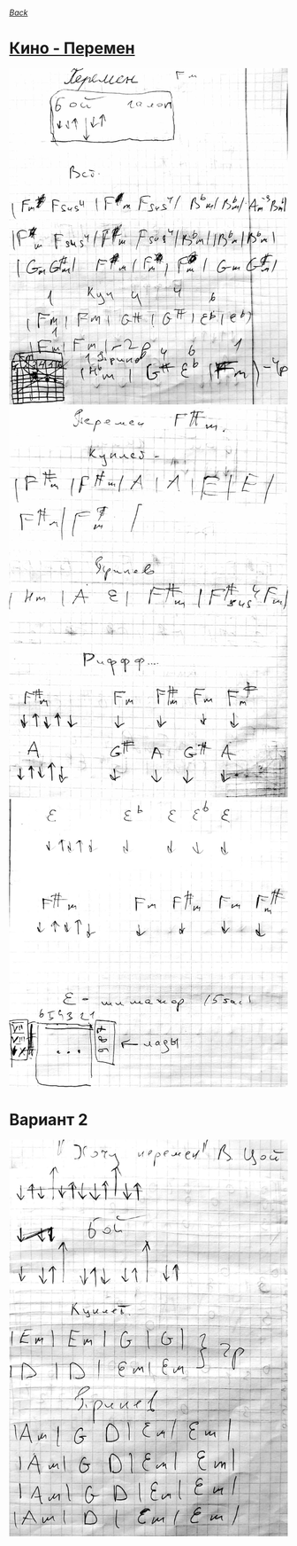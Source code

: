 ###### [Back](../Readme.md)
# [Кино - Перемен](text.md)
![](0.jpg)
![](1.jpg)
![](2.jpg)
# Вариант 2
![](3.jpg)

